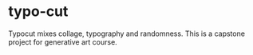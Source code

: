 # typo-cut
Typocut mixes collage, typography and randomness. This is a capstone project for generative art course.
